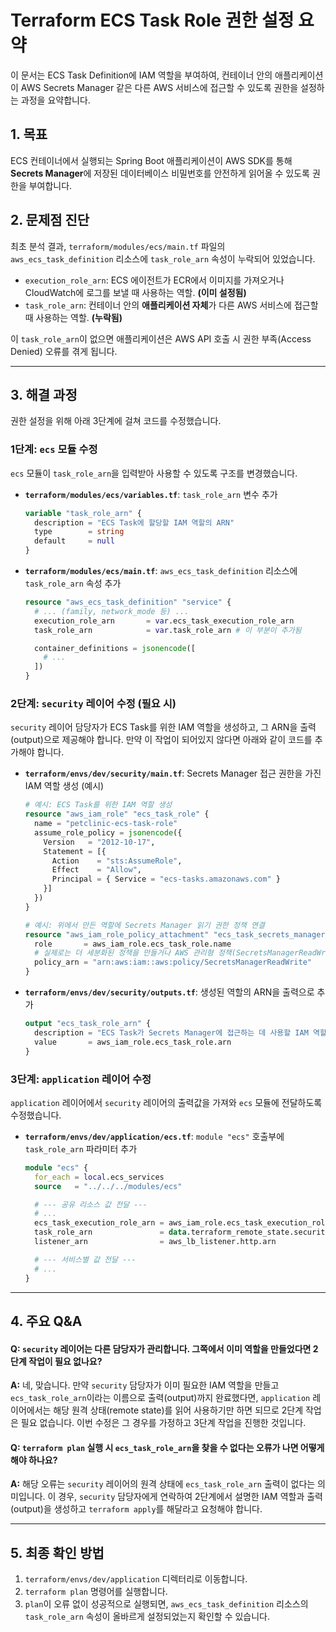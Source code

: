 # Terraform ECS Task Role 권한 설정 요약

이 문서는 ECS Task Definition에 IAM 역할을 부여하여, 컨테이너 안의 애플리케이션이 AWS Secrets Manager 같은 다른 AWS 서비스에 접근할 수 있도록 권한을 설정하는 과정을 요약합니다.

## 1. 목표

ECS 컨테이너에서 실행되는 Spring Boot 애플리케이션이 AWS SDK를 통해 **Secrets Manager**에 저장된 데이터베이스 비밀번호를 안전하게 읽어올 수 있도록 권한을 부여합니다.

## 2. 문제점 진단

최초 분석 결과, `terraform/modules/ecs/main.tf` 파일의 `aws_ecs_task_definition` 리소스에 `task_role_arn` 속성이 누락되어 있었습니다.

- `execution_role_arn`: ECS 에이전트가 ECR에서 이미지를 가져오거나 CloudWatch에 로그를 보낼 때 사용하는 역할. **(이미 설정됨)**
- `task_role_arn`: 컨테이너 안의 **애플리케이션 자체**가 다른 AWS 서비스에 접근할 때 사용하는 역할. **(누락됨)**

이 `task_role_arn`이 없으면 애플리케이션은 AWS API 호출 시 권한 부족(Access Denied) 오류를 겪게 됩니다.

---

## 3. 해결 과정

권한 설정을 위해 아래 3단계에 걸쳐 코드를 수정했습니다.

### 1단계: `ecs` 모듈 수정

`ecs` 모듈이 `task_role_arn`을 입력받아 사용할 수 있도록 구조를 변경했습니다.

- **`terraform/modules/ecs/variables.tf`**: `task_role_arn` 변수 추가
  ```terraform
  variable "task_role_arn" {
    description = "ECS Task에 할당할 IAM 역할의 ARN"
    type        = string
    default     = null
  }
  ```

- **`terraform/modules/ecs/main.tf`**: `aws_ecs_task_definition` 리소스에 `task_role_arn` 속성 추가
  ```terraform
  resource "aws_ecs_task_definition" "service" {
    # ... (family, network_mode 등) ...
    execution_role_arn       = var.ecs_task_execution_role_arn
    task_role_arn            = var.task_role_arn # 이 부분이 추가됨
  
    container_definitions = jsonencode([
      # ...
    ])
  }
  ```

### 2단계: `security` 레이어 수정 (필요 시)

`security` 레이어 담당자가 ECS Task를 위한 IAM 역할을 생성하고, 그 ARN을 출력(output)으로 제공해야 합니다. 만약 이 작업이 되어있지 않다면 아래와 같이 코드를 추가해야 합니다.

- **`terraform/envs/dev/security/main.tf`**: Secrets Manager 접근 권한을 가진 IAM 역할 생성 (예시)
  ```terraform
  # 예시: ECS Task를 위한 IAM 역할 생성
  resource "aws_iam_role" "ecs_task_role" {
    name = "petclinic-ecs-task-role"
    assume_role_policy = jsonencode({
      Version   = "2012-10-17",
      Statement = [{
        Action    = "sts:AssumeRole",
        Effect    = "Allow",
        Principal = { Service = "ecs-tasks.amazonaws.com" }
      }]
    })
  }

  # 예시: 위에서 만든 역할에 Secrets Manager 읽기 권한 정책 연결
  resource "aws_iam_role_policy_attachment" "ecs_task_secrets_manager" {
    role       = aws_iam_role.ecs_task_role.name
    # 실제로는 더 세분화된 정책을 만들거나 AWS 관리형 정책(SecretsManagerReadWrite)을 사용할 수 있습니다.
    policy_arn = "arn:aws:iam::aws:policy/SecretsManagerReadWrite" 
  }
  ```

- **`terraform/envs/dev/security/outputs.tf`**: 생성된 역할의 ARN을 출력으로 추가
  ```terraform
  output "ecs_task_role_arn" {
    description = "ECS Task가 Secrets Manager에 접근하는 데 사용할 IAM 역할의 ARN"
    value       = aws_iam_role.ecs_task_role.arn
  }
  ```

### 3단계: `application` 레이어 수정

`application` 레이어에서 `security` 레이어의 출력값을 가져와 `ecs` 모듈에 전달하도록 수정했습니다.

- **`terraform/envs/dev/application/ecs.tf`**: `module "ecs"` 호출부에 `task_role_arn` 파라미터 추가
  ```terraform
  module "ecs" {
    for_each = local.ecs_services
    source   = "../../../modules/ecs"
  
    # --- 공유 리소스 값 전달 ---
    # ...
    ecs_task_execution_role_arn = aws_iam_role.ecs_task_execution_role.arn
    task_role_arn               = data.terraform_remote_state.security.outputs.ecs_task_role_arn # 이 부분이 추가됨
    listener_arn                = aws_lb_listener.http.arn
  
    # --- 서비스별 값 전달 ---
    # ...
  }
  ```

---

## 4. 주요 Q&A

#### Q: `security` 레이어는 다른 담당자가 관리합니다. 그쪽에서 이미 역할을 만들었다면 2단계 작업이 필요 없나요?
**A:** 네, 맞습니다. 만약 `security` 담당자가 이미 필요한 IAM 역할을 만들고 `ecs_task_role_arn`이라는 이름으로 출력(output)까지 완료했다면, `application` 레이어에서는 해당 원격 상태(remote state)를 읽어 사용하기만 하면 되므로 2단계 작업은 필요 없습니다. 이번 수정은 그 경우를 가정하고 3단계 작업을 진행한 것입니다.

#### Q: `terraform plan` 실행 시 `ecs_task_role_arn`을 찾을 수 없다는 오류가 나면 어떻게 해야 하나요?
**A:** 해당 오류는 `security` 레이어의 원격 상태에 `ecs_task_role_arn` 출력이 없다는 의미입니다. 이 경우, `security` 담당자에게 연락하여 2단계에서 설명한 IAM 역할과 출력(output)을 생성하고 `terraform apply`를 해달라고 요청해야 합니다.

---

## 5. 최종 확인 방법

1.  `terraform/envs/dev/application` 디렉터리로 이동합니다.
2.  `terraform plan` 명령어를 실행합니다.
3.  `plan`이 오류 없이 성공적으로 실행되면, `aws_ecs_task_definition` 리소스의 `task_role_arn` 속성이 올바르게 설정되었는지 확인할 수 있습니다.
